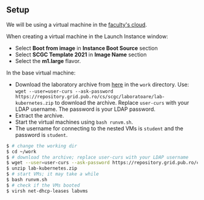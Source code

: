## Setup

We will be using a virtual machine in the [faculty's cloud](http://cloud.grid.pub.ro/).

When creating a virtual machine in the Launch Instance window:
  * Select **Boot from image** in **Instance Boot Source** section
  * Select **SCGC Template 2021** in **Image Name** section
  * Select the **m1.large** flavor.

In the base virtual machine:
  * Download the laboratory archive from [here](https://repository.grid.pub.ro/cs/scgc/laboratoare/lab-kubernetes.zip) in the `work` directory.
Use: `wget --user=user-curs --ask-password https://repository.grid.pub.ro/cs/scgc/laboratoare/lab-kubernetes.zip` to download the archive.
Replace `user-curs` with your LDAP username. The password is your LDAP password.
  * Extract the archive.
  * Start the virtual machines using `bash runvm.sh`.
  * The username for connecting to the nested VMs is `student` and the password is `student`.

```bash
$ # change the working dir
$ cd ~/work
$ # download the archive; replace user-curs with your LDAP username
$ wget --user=user-curs --ask-password https://repository.grid.pub.ro/cs/scgc/laboratoare/lab-kubernetes.zip
$ unzip lab-kubernetes.zip
$ # start VMs; it may take a while
$ bash runvm.sh
$ # check if the VMs booted
$ virsh net-dhcp-leases labvms
```
